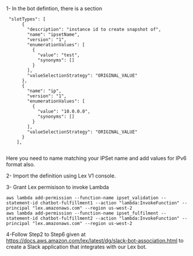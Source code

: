 1-  In the bot defintion, there is a section
```
 "slotTypes": [
      {
        "description": "instance id to create snapshot of",
        "name": "ipsetName",
        "version": "1",
        "enumerationValues": [
          {
            "value": "test",
            "synonyms": []
          }
        ],
        "valueSelectionStrategy": "ORIGINAL_VALUE"
      },
      {
        "name": "ip",
        "version": "1",
        "enumerationValues": [
          {
            "value": "10.0.0.0",
            "synonyms": []
          }
        ],
        "valueSelectionStrategy": "ORIGINAL_VALUE"
      }
    ], 
    
  ```
Here you need to name matching your IPSet name and add values for IPv6 format also.

2-  Import the definition using Lex V1 console.

3-  Grant Lex permisison to invoke Lambda
  ```
  aws lambda add-permission --function-name ipset_validation --statement-id chatbot-fulfillment1 --action "lambda:InvokeFunction" --principal "lex.amazonaws.com" --region us-west-2
  aws lambda add-permission --function-name ipset_fulfilment --statement-id chatbot-fulfillment2 --action "lambda:InvokeFunction" --principal "lex.amazonaws.com" --region us-west-2
  
  ```
  
4-Follow Step2 to Step6 given at https://docs.aws.amazon.com/lex/latest/dg/slack-bot-association.html to create a Slack application that integrates with our Lex bot.

